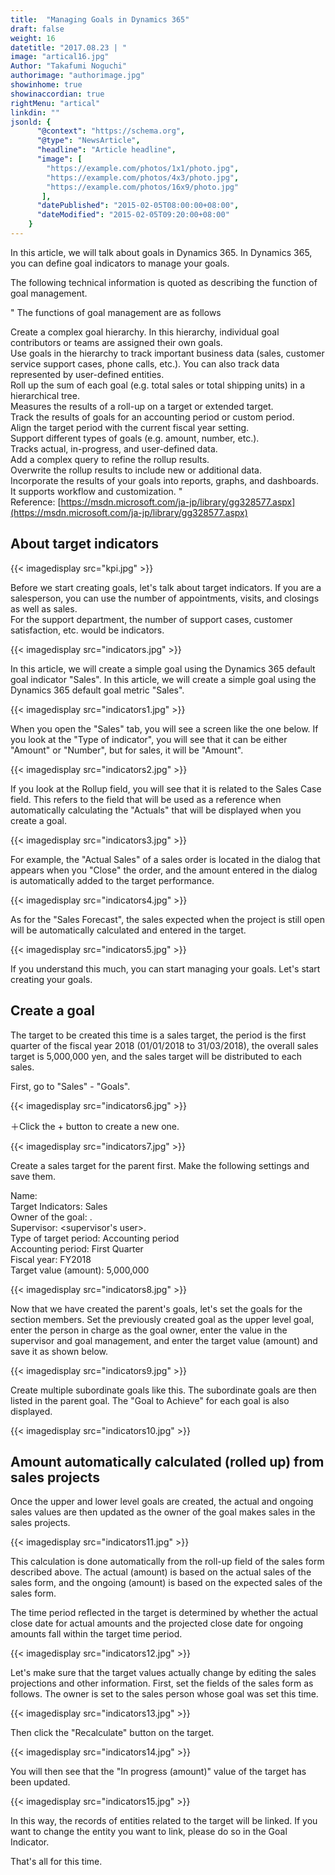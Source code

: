 ```yaml
---
title:  "Managing Goals in Dynamics 365"
draft: false
weight: 16
datetitle: "2017.08.23 | "
image: "artical16.jpg"
Author: "Takafumi Noguchi"
authorimage: "authorimage.jpg"
showinhome: true
showinaccordian: true
rightMenu: "artical"
linkdin: ""
jsonld: {
      "@context": "https://schema.org",
      "@type": "NewsArticle",
      "headline": "Article headline",
      "image": [
        "https://example.com/photos/1x1/photo.jpg",
        "https://example.com/photos/4x3/photo.jpg",
        "https://example.com/photos/16x9/photo.jpg"
       ],
      "datePublished": "2015-02-05T08:00:00+08:00",
      "dateModified": "2015-02-05T09:20:00+08:00"
    }
---
```

<!-- Intro  -->
In this article, we will talk about goals in Dynamics 365. In Dynamics 365, you can define goal indicators to manage your goals.

The following technical information is quoted as describing the function of goal management.

<!-- QuateBox -->
" The functions of goal management are as follows

Create a complex goal hierarchy. In this hierarchy, individual goal contributors or teams are assigned their own goals.    
Use goals in the hierarchy to track important business data (sales, customer service support cases, phone calls, etc.). You can also track data represented by user-defined entities.     
Roll up the sum of each goal (e.g. total sales or total shipping units) in a hierarchical tree.    
Measures the results of a roll-up on a target or extended target.    
Track the results of goals for an accounting period or custom period.   
Align the target period with the current fiscal year setting.    
Support different types of goals (e.g. amount, number, etc.).   
Tracks actual, in-progress, and user-defined data.    
Add a complex query to refine the rollup results.     
Overwrite the rollup results to include new or additional data.    
Incorporate the results of your goals into reports, graphs, and dashboards.    
It supports workflow and customization. "    
Reference: [https://msdn.microsoft.com/ja-jp/library/gg328577.aspx](https://msdn.microsoft.com/ja-jp/library/gg328577.aspx)


## About target indicators
<!-- Image= kpi.jpg -->
{{< imagedisplay src="kpi.jpg" >}}

Before we start creating goals, let's talk about target indicators. If you are a salesperson, you can use the number of appointments, visits, and closings as well as sales.     
For the support department, the number of support cases, customer satisfaction, etc. would be indicators.
<!-- Image= indicators.jpg -->
{{< imagedisplay src="indicators.jpg" >}}

In this article, we will create a simple goal using the Dynamics 365 default goal indicator "Sales". In this article, we will create a simple goal using the Dynamics 365 default goal metric "Sales".
<!-- Image= indicators1.jpg -->
{{< imagedisplay src="indicators1.jpg" >}}

When you open the "Sales" tab, you will see a screen like the one below. If you look at the "Type of indicator", you will see that it can be either "Amount" or "Number", but for sales, it will be "Amount".
<!-- Image= indicators2.jpg -->
{{< imagedisplay src="indicators2.jpg" >}}

If you look at the Rollup field, you will see that it is related to the Sales Case field. This refers to the field that will be used as a reference when automatically calculating the "Actuals" that will be displayed when you create a goal.
<!-- Image= indicators3.jpg -->
{{< imagedisplay src="indicators3.jpg" >}}

For example, the "Actual Sales" of a sales order is located in the dialog that appears when you "Close" the order, and the amount entered in the dialog is automatically added to the target performance.
<!-- Image= indicators4.jpg -->
{{< imagedisplay src="indicators4.jpg" >}}

As for the "Sales Forecast", the sales expected when the project is still open will be automatically calculated and entered in the target.
<!-- Image= indicators5.jpg -->
{{< imagedisplay src="indicators5.jpg" >}}

If you understand this much, you can start managing your goals. Let's start creating your goals.

## Create a goal
The target to be created this time is a sales target, the period is the first quarter of the fiscal year 2018 (01/01/2018 to 31/03/2018), the overall sales target is 5,000,000 yen, and the sales target will be distributed to each sales.

First, go to "Sales" - "Goals".
<!-- Image= indicators6.jpg -->
{{< imagedisplay src="indicators6.jpg" >}}

＋Click the + button to create a new one.
<!-- Image= indicators7.jpg -->
{{< imagedisplay src="indicators7.jpg" >}}

Create a sales target for the parent first. Make the following settings and save them.    

Name: <optional>    
Target Indicators: Sales     
Owner of the goal: <user who manages the parent goal>.     
Supervisor: <supervisor's user>.      
Type of target period: Accounting period     
Accounting period: First Quarter   
Fiscal year: FY2018      
Target value (amount): 5,000,000      
<!-- Image= indicators8.jpg -->
{{< imagedisplay src="indicators8.jpg" >}}

Now that we have created the parent's goals, let's set the goals for the section members. Set the previously created goal as the upper level goal, enter the person in charge as the goal owner, enter the value in the supervisor and goal management, and enter the target value (amount) and save it as shown below.
<!-- Image= indicators9.jpg -->
{{< imagedisplay src="indicators9.jpg" >}}

Create multiple subordinate goals like this. The subordinate goals are then listed in the parent goal. The "Goal to Achieve" for each goal is also displayed.
<!-- Image= indicators10.jpg -->
{{< imagedisplay src="indicators10.jpg" >}}

## Amount automatically calculated (rolled up) from sales projects
Once the upper and lower level goals are created, the actual and ongoing sales values are then updated as the owner of the goal makes sales in the sales projects.
<!-- Image= indicators11.jpg -->
{{< imagedisplay src="indicators11.jpg" >}}

This calculation is done automatically from the roll-up field of the sales form described above. The actual (amount) is based on the actual sales of the sales form, and the ongoing (amount) is based on the expected sales of the sales form.

The time period reflected in the target is determined by whether the actual close date for actual amounts and the projected close date for ongoing amounts fall within the target time period.
<!-- Image= indicators12.jpg -->
{{< imagedisplay src="indicators12.jpg" >}}

Let's make sure that the target values actually change by editing the sales projections and other information. First, set the fields of the sales form as follows. The owner is set to the sales person whose goal was set this time.
<!-- Image= indicators13.jpg -->
{{< imagedisplay src="indicators13.jpg" >}}

Then click the "Recalculate" button on the target.
<!-- Image= indicators14.jpg -->
{{< imagedisplay src="indicators14.jpg" >}}

You will then see that the "In progress (amount)" value of the target has been updated.
<!-- Image= indicators15.jpg -->
{{< imagedisplay src="indicators15.jpg" >}}

In this way, the records of entities related to the target will be linked. If you want to change the entity you want to link, please do so in the Goal Indicator.

That's all for this time.